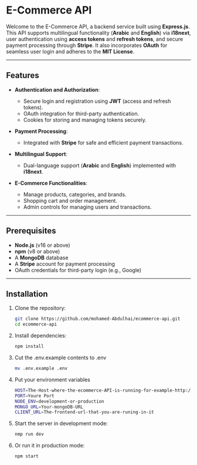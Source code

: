 # E-Commerce API

Welcome to the E-Commerce API, a backend service built using **Express.js**. This API supports multilingual functionality (**Arabic** and **English**) via **i18next**, user authentication using **access tokens** and **refresh tokens**, and secure payment processing through **Stripe**. It also incorporates **OAuth** for seamless user login and adheres to the **MIT License**.

---

## Features

- **Authentication and Authorization**:
  - Secure login and registration using **JWT** (access and refresh tokens).
  - OAuth integration for third-party authentication.
  - Cookies for storing and managing tokens securely.

- **Payment Processing**:
  - Integrated with **Stripe** for safe and efficient payment transactions.

- **Multilingual Support**:
  - Dual-language support (**Arabic** and **English**) implemented with **i18next**.

- **E-Commerce Functionalities**:
  - Manage products, categories, and brands.
  - Shopping cart and order management.
  - Admin controls for managing users and transactions.

---

## Prerequisites

- **Node.js** (v16 or above)
- **npm** (v8 or above)
- A **MongoDB** database
- A **Stripe** account for payment processing
- OAuth credentials for third-party login (e.g., Google)

---

## Installation

1. Clone the repository:

   ```bash
   git clone https://github.com/mohamed-Abdulhai/ecommerce-api.git
   cd ecommerce-api
2. Install dependencies:
    ```bash
    npm install
3. Cut the .env.example contents to .env
   ```bash
   mv .env.example .env
4. Put your environment variables
   ```bash
   HOST=The-Host-where-the-ecommerce-API-is-running-for-example-http://localhost:5000
   PORT=Youre Port
   NODE_ENV=development-or-production
   MONGO_URL=Your-mongoDB-URL
   CLIENT_URL=The-frontend-url-that-you-are-runing-in-it
5. Start the server in development mode:
    ```bash
    nmp run dev
6. Or run it in production mode:
    ```bash
    npm start